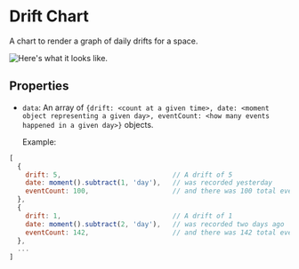 # Drift Chart
A chart to render a graph of daily drifts for a space.

![Here's what it looks like.](http://i.imgur.com/9eUATma.png)


## Properties
- `data`: An array of `{drift: <count at a given time>, date: <moment object representing a given day>, eventCount: <how many events happened in a given day>}` objects.

  Example:
```javascript
[
  {
    drift: 5,                            // A drift of 5
    date: moment().subtract(1, 'day'),   // was recorded yesterday
    eventCount: 100,                     // and there was 100 total events yesterday.
  },
  {
    drift: 1,                            // A drift of 1
    date: moment().subtract(2, 'day'),   // was recorded two days ago
    eventCount: 142,                     // and there was 142 total events two days ago.
  },
  ...
]
```
